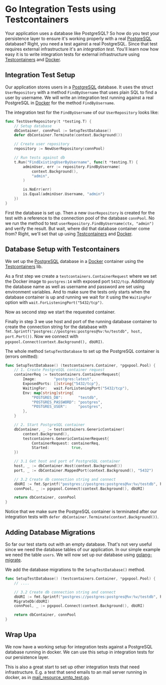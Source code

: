 # Go Integration Tests using Testcontainers

Your application uses a database like PostgreSQL? So how do you test your persistence layer to ensure it's working properly with a real [PostgreSQL](https://www.postgresql.org/) database? Right, you need a test against a real PostgreSQL. Since that test requires external infrastructure it's an _integration test_. You'll learn now how easy it is to write integration tests for external infrastructure using [Testcontainers](https://golang.testcontainers.org/) and [Docker](https://www.docker.com/).

## Integration Test Setup

Our application stores users in a [PostgreSQL](https://www.postgresql.org/) database. It uses the struct `UserRepository` with a method `FindByUsername` that uses plain SQL to find a user by username. We will write an integration test running against a real PostgreSQL in [Docker](https://www.docker.com/) for the method `FindByUsername`.

The integration test for the `FindByUsername` of our `UserRepository` looks like:

```go
func TestUserRepository(t *testing.T) {
	// Setup database
	dbContainer, connPool := SetupTestDatabase()
	defer dbContainer.Terminate(context.Background())

	// Create user repository
	repository := NewUserRepository(connPool)

	// Run tests against db
	t.Run("FindExistingUserByUsername", func(t *testing.T) {
		adminUser, err := repository.FindByUsername(
			context.Background(),
			"admin",
		)

		is.NoErr(err)
		is.Equal(adminUser.Username, "admin")
	})
}
```

First the database is set up. Then a new `UserRepository` is created for the test with a reference to the connection pool of the database `connPool`. No we run the method to test `userRepository.FindByUsername(ctx, "admin")` and verify the result. But wait, where did that database container come from? Right, we'll set that up using [Testcontainers](https://golang.testcontainers.org/) and [Docker](https://www.docker.com/).

## Database Setup with Testcontainers

We set up the [PostgreSQL](https://www.postgresql.org/) database in a [Docker](https://www.docker.com/) container using the [Testcontainers](https://golang.testcontainers.org/) lib.

As a first step we create a `testcontainers.ContainerRequest` where we set the Docker image to `postgres:14` with exposed port `5432/tcp`. Additionaly the database name as well as username and password are set using environment variables. And to make sure the tests only starts when the database container is up and running we wait for it using the `WaitingFor` option with `wait.ForListeningPort("5432/tcp")`.

Now as second step we start the requested container.

Finally in step 3 we use host and port of the running database container to create the connection string for the database with `fmt.Sprintf("postgres://postgres:postgres@%v:%v/testdb", host, port.Port())`. Now we connect with `pgxpool.Connect(context.Background(), dbURI)`.

The whole method `SetupTestDatabase` to set up the PostgreSQL container is (errors omitted):

```go
func SetupTestDatabase() (testcontainers.Container, *pgxpool.Pool) {
	// 1. Create PostgreSQL container request
	containerReq := testcontainers.ContainerRequest{
		Image:        "postgres:latest",
		ExposedPorts: []string{"5432/tcp"},
		WaitingFor:   wait.ForListeningPort("5432/tcp"),
		Env: map[string]string{
			"POSTGRES_DB":       "testdb",
			"POSTGRES_PASSWORD": "postgres",
			"POSTGRES_USER":     "postgres",
		},
	}

	// 2. Start PostgreSQL container
	dbContainer, _ := testcontainers.GenericContainer(
		context.Background(),
		testcontainers.GenericContainerRequest{
			ContainerRequest: containerReq,
			Started:          true,
	})

	// 3.1 Get host and port of PostgreSQL container
	host, _ := dbContainer.Host(context.Background())
	port, _ := dbContainer.MappedPort(context.Background(), "5432")

	// 3.2 Create db connection string and connect
	dbURI := fmt.Sprintf("postgres://postgres:postgres@%v:%v/testdb", host, port.Port())
	connPool, _ := pgxpool.Connect(context.Background(), dbURI)

	return dbContainer, connPool
}
```

Notice that we make sure the PostgreSQL container is terminated after our integration tests with `defer dbContainer.Terminate(context.Background())`.

## Adding Database Migrations

So far our test starts out with an empty database. That's not very useful since we need the database tables of our application. In our simple example we need the table `users`. We will now set up our database using [golang-migrate](https://github.com/golang-migrate/migrate).

We add the database migrations to the `SetupTestDatabase()` method.

```go
func SetupTestDatabase() (testcontainers.Container, *pgxpool.Pool) {
	// ....

	// 3.2 Create db connection string and connect
	dbURI := fmt.Sprintf("postgres://postgres:postgres@%v:%v/testdb", host, port.Port())
	MigrateDb(dbURI)
	connPool, _ := pgxpool.Connect(context.Background(), dbURI)

	return dbContainer, connPool
}
```

## Wrap Upa

We now have a working setup for integration tests against a PostgreSQL database running in docker. We can use this setup in integration tests for our persistence layer.

This is also a great start to set up other integration tests that need infrastructure. E.g. a test that send emails to an mail server running in docker, as in [mail_resource_smtp_test.go](https://github.com/Baralga/baralga-app/blob/main/shared/mail_resource_smtp_test.go).
